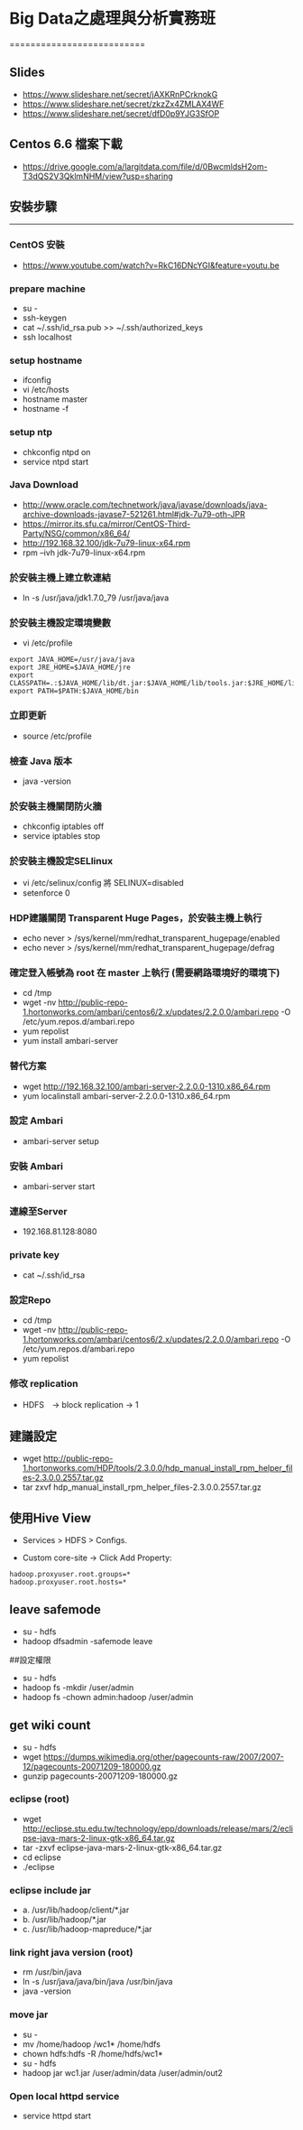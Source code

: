 ﻿# Big Data之處理與分析實務班
==========================

## Slides

- https://www.slideshare.net/secret/jAXKRnPCrknokG
- https://www.slideshare.net/secret/zkzZx4ZMLAX4WF
- https://www.slideshare.net/secret/dfD0p9YJG3SfOP

## Centos 6.6 檔案下載

- https://drive.google.com/a/largitdata.com/file/d/0BwcmldsH2om-T3dQS2V3QklmNHM/view?usp=sharing


## 安裝步驟
---------------------------------------

### CentOS 安裝
- https://www.youtube.com/watch?v=RkC16DNcYGI&feature=youtu.be

### prepare machine
- su - 
- ssh-keygen
- cat ~/.ssh/id_rsa.pub >> ~/.ssh/authorized_keys
- ssh localhost

### setup hostname
- ifconfig
- vi /etc/hosts
- hostname master
- hostname -f

### setup ntp
- chkconfig ntpd on
- service ntpd start

### Java Download
- http://www.oracle.com/technetwork/java/javase/downloads/java-archive-downloads-javase7-521261.html#jdk-7u79-oth-JPR
- https://mirror.its.sfu.ca/mirror/CentOS-Third-Party/NSG/common/x86_64/
- http://192.168.32.100/jdk-7u79-linux-x64.rpm
- rpm –ivh jdk-7u79-linux-x64.rpm

### 於安裝主機上建立軟連結
- ln -s /usr/java/jdk1.7.0_79 /usr/java/java

### 於安裝主機設定環境變數
- vi /etc/profile 

```
export JAVA_HOME=/usr/java/java
export JRE_HOME=$JAVA_HOME/jre
export CLASSPATH=.:$JAVA_HOME/lib/dt.jar:$JAVA_HOME/lib/tools.jar:$JRE_HOME/lib/rt.jar
export PATH=$PATH:$JAVA_HOME/bin
```

### 立即更新
- source /etc/profile

### 檢查 Java 版本
- java -version


### 於安裝主機關閉防火牆
- chkconfig iptables off
- service iptables stop

### 於安裝主機設定SELlinux
- vi /etc/selinux/config 將 SELINUX=disabled
- setenforce 0

### HDP建議關閉 Transparent Huge Pages，於安裝主機上執行
- echo never > /sys/kernel/mm/redhat_transparent_hugepage/enabled
- echo never > /sys/kernel/mm/redhat_transparent_hugepage/defrag

### 確定登入帳號為 root 在 master 上執行 (需要網路環境好的環境下)
- cd /tmp
- wget -nv http://public-repo-1.hortonworks.com/ambari/centos6/2.x/updates/2.2.0.0/ambari.repo -O /etc/yum.repos.d/ambari.repo 
- yum repolist
- yum install ambari-server

### 替代方案
- wget http://192.168.32.100/ambari-server-2.2.0.0-1310.x86_64.rpm
- yum localinstall ambari-server-2.2.0.0-1310.x86_64.rpm

### 設定 Ambari
- ambari-server setup

### 安裝 Ambari
- ambari-server start

### 連線至Server
- 192.168.81.128:8080

### private key
- cat ~/.ssh/id_rsa

### 設定Repo
- cd /tmp
- wget -nv http://public-repo-1.hortonworks.com/ambari/centos6/2.x/updates/2.2.0.0/ambari.repo -O /etc/yum.repos.d/ambari.repo 
- yum repolist

### 修改 replication
- HDFS　-> block replication -> 1

## 建議設定
- wget http://public-repo-1.hortonworks.com/HDP/tools/2.3.0.0/hdp_manual_install_rpm_helper_files-2.3.0.0.2557.tar.gz
- tar zxvf hdp_manual_install_rpm_helper_files-2.3.0.0.2557.tar.gz


## 使用Hive View
- Services > HDFS > Configs.

- Custom core-site -> Click Add Property:
```
hadoop.proxyuser.root.groups=*
hadoop.proxyuser.root.hosts=*
```

## leave safemode
- su - hdfs
- hadoop dfsadmin -safemode leave

##設定權限
- su - hdfs
- hadoop fs -mkdir /user/admin
- hadoop fs -chown admin:hadoop /user/admin


## get wiki count
- su - hdfs
- wget https://dumps.wikimedia.org/other/pagecounts-raw/2007/2007-12/pagecounts-20071209-180000.gz
- gunzip pagecounts-20071209-180000.gz

### eclipse (root)
- wget http://eclipse.stu.edu.tw/technology/epp/downloads/release/mars/2/eclipse-java-mars-2-linux-gtk-x86_64.tar.gz
- tar -zxvf eclipse-java-mars-2-linux-gtk-x86_64.tar.gz
- cd eclipse 
- ./eclipse

### eclipse include jar
- a. /usr/lib/hadoop/client/*.jar
- b. /usr/lib/hadoop/*.jar
- c. /usr/lib/hadoop-mapreduce/*.jar

### link right java version (root)
- rm /usr/bin/java
- ln -s /usr/java/java/bin/java /usr/bin/java
- java -version

### move jar
- su - 
- mv /home/hadoop /wc1* /home/hdfs
- chown hdfs:hdfs -R /home/hdfs/wc1*
- su - hdfs
- hadoop jar wc1.jar /user/admin/data /user/admin/out2

### Open local httpd service 
- service httpd start